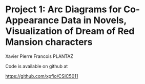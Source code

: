 # Project 1: Arc Diagrams for Co-Appearance Data in Novels, Visualization of Dream of Red Mansion characters

Xavier Pierre Francois PLANTAZ

Code is available on github at 

https://github.com/xpfio/CSIC5011
